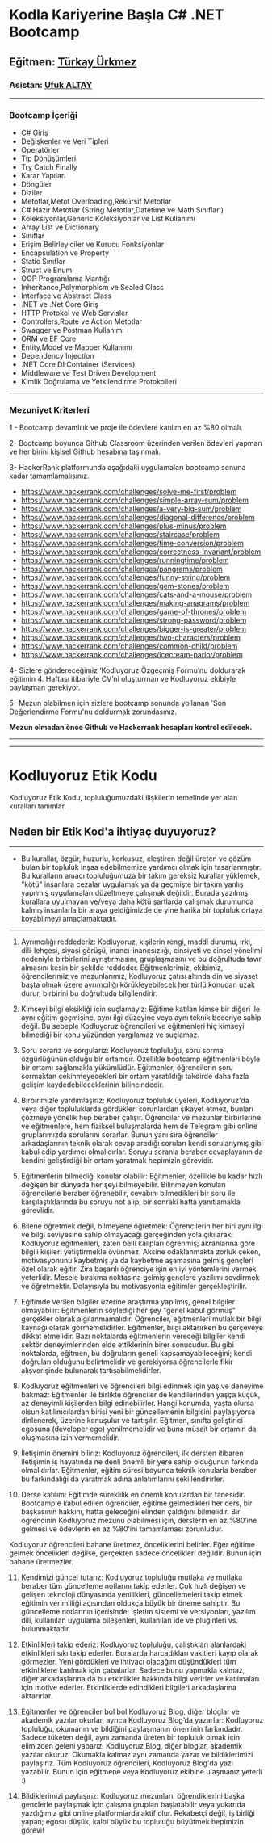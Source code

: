 # Kodla Kariyerine Başla C# .NET Bootcamp
## Eğitmen: [Türkay Ürkmez](https://github.com/turkayurkmez)
### Asistan: [Ufuk ALTAY](https://github.com/UfukAltay)
---
### Bootcamp İçeriği

* C# Giriş
* Değişkenler ve Veri Tipleri
* Operatörler
* Tip Dönüşümleri
* Try Catch Finally
* Karar Yapıları
* Döngüler
* Diziler
* Metotlar,Metot Overloading,Rekürsif Metotlar
* C# Hazır Metotlar (String Metotlar,Datetime ve Math Sınıfları) 
* Koleksiyonlar,Generic Koleksiyonlar ve List Kullanımı 
* Array List ve Dictionary
* Sınıflar
* Erişim Belirleyiciler ve Kurucu Fonksiyonlar
* Encapsulation ve Property
* Static Sınıflar
* Struct ve Enum
* OOP Programlama Mantığı
* Inheritance,Polymorphism ve Sealed Class
* Interface ve Abstract Class
* .NET ve .Net Core Giriş
* HTTP Protokol ve Web Servisler
* Controllers,Route ve Action Metotlar
* Swagger ve Postman Kullanımı
* ORM ve EF Core
* Entity,Model ve Mapper Kullanımı
* Dependency Injection
* .NET Core DI Container (Services)
* Middleware ve Test Driven Development
* Kimlik Doğrulama ve Yetkilendirme Protokolleri

----

### Mezuniyet Kriterleri

1 - Bootcamp devamlılık ve proje ile ödevlere katılım en az %80 olmalı.

2- Bootcamp boyunca Github Classroom üzerinden verilen ödevleri yapman ve her birini kişisel Github hesabına taşınmalı.

3- HackerRank platformunda aşağıdaki uygulamaları bootcamp sonuna kadar tamamlamalısınız.

* https://www.hackerrank.com/challenges/solve-me-first/problem
* https://www.hackerrank.com/challenges/simple-array-sum/problem
* https://www.hackerrank.com/challenges/a-very-big-sum/problem
* https://www.hackerrank.com/challenges/diagonal-difference/problem
* https://www.hackerrank.com/challenges/plus-minus/problem
* https://www.hackerrank.com/challenges/staircase/problem
* https://www.hackerrank.com/challenges/time-conversion/problem
* https://www.hackerrank.com/challenges/correctness-invariant/problem
* https://www.hackerrank.com/challenges/runningtime/problem
* https://www.hackerrank.com/challenges/pangrams/problem
* https://www.hackerrank.com/challenges/funny-string/problem
* https://www.hackerrank.com/challenges/gem-stones/problem
* https://www.hackerrank.com/challenges/cats-and-a-mouse/problem
* https://www.hackerrank.com/challenges/making-anagrams/problem
* https://www.hackerrank.com/challenges/game-of-thrones/problem
* https://www.hackerrank.com/challenges/strong-password/problem
* https://www.hackerrank.com/challenges/bigger-is-greater/problem
* https://www.hackerrank.com/challenges/two-characters/problem
* https://www.hackerrank.com/challenges/common-child/problem
* https://www.hackerrank.com/challenges/icecream-parlor/problem

4- Sizlere göndereceğimiz ‘Kodluyoruz Özgeçmiş Formu’nu doldurarak eğitimin 4. Haftası itibariyle CV’ni oluşturman ve Kodluyoruz ekibiyle paylaşman gerekiyor.

5- Mezun olabilmen için sizlere bootcamp sonunda yollanan 'Son Değerlendirme Formu'nu doldurmak zorundasınız.

**Mezun olmadan önce Github ve Hackerrank hesapları kontrol edilecek.**

---
---
# Kodluyoruz Etik Kodu
Kodluyoruz Etik Kodu, topluluğumuzdaki ilişkilerin temelinde yer alan kuralları tanımlar.

## Neden bir Etik Kod'a ihtiyaç duyuyoruz?

---
-   Bu kurallar, özgür, huzurlu, korkusuz, eleştiren değil üreten ve çözüm bulan bir topluluk inşaa edebilmemize yardımcı olmak için tasarlanmıştır. Bu kuralların amacı topluluğumuza bir takım gereksiz kurallar yüklemek, "kötü" insanlara cezalar uygulamak ya da geçmişte bir takım yanlış yapılmış uygulamaları düzeltmeye çalışmak değildir. Burada yazılmış kurallara uyulmayan ve/veya daha kötü şartlarda çalışmak durumunda kalmış insanlarla bir araya geldiğimizde de yine harika bir topluluk ortaya koyabilmeyi amaçlamaktadır.
---

1) Ayrımcılığı reddederiz:
Kodluyoruz, kişilerin rengi, maddi durumu, ırkı, dili-lehçesi, siyasi görüşü, inancı-inançsızlığı, cinsiyeti ve cinsel yönelimi nedeniyle birbirlerini ayrıştırmasını, gruplaşmasını ve bu doğrultuda tavır almasını kesin bir şekilde reddeder. Eğitmenlerimiz, ekibimiz, öğrencilerimiz ve mezunlarımız, Kodluyoruz çatısı altında din ve siyaset başta olmak üzere ayrımcılığı körükleyebilecek her türlü konudan uzak durur, birbirini bu doğrultuda bilgilendirir.


2) Kimseyi bilgi eksikliği için suçlamayız:
Eğitime katılan kimse bir diğeri ile aynı eğitim geçmişine, aynı ilgi düzeyine veya aynı teknik beceriye sahip değil. Bu sebeple Kodluyoruz öğrencileri ve eğitmenleri hiç kimseyi bilmediği bir konu yüzünden yargılamaz ve suçlamaz.


3) Soru sorarız ve sorgularız:
Kodluyoruz topluluğu, soru sorma özgürlüğünün olduğu bir ortamdır. Özellikle bootcamp eğitmenleri böyle bir ortamı sağlamakla yükümlüdür. Eğitmenler, öğrencilerin soru sormaktan çekinmeyecekleri bir ortam yaratıldığı takdirde daha fazla gelişim kaydedebileceklerinin bilincindedir.


4) Birbirimizle yardımlaşırız:
Kodluyoruz topluluk üyeleri, Kodluyoruz'da veya diğer topluluklarda gördükleri sorunlardan şikayet etmez, bunları çözmeye yönelik hep beraber çalışır. Öğrenciler ve mezunlar birbirlerine ve eğitmenlere, hem fiziksel buluşmalarda hem de Telegram gibi online gruplarımızda sorularını sorarlar. Bunun yanı sıra öğrenciler arkadaşlarının teknik olarak cevap aradığı soruları kendi sorularıymış gibi kabul edip yardımcı olmalıdırlar. Soruyu soranla beraber cevaplayanın da kendini geliştirdiği bir ortam yaratmak hepimizin görevidir.


5) Eğitmenlerin bilmediği konular olabilir:
Eğitmenler, özellikle bu kadar hızlı değişen bir dünyada her şeyi bilmeyebilir. Bilinmeyen konuları öğrencilerle beraber öğrenebilir, cevabını bilmedikleri bir soru ile karşılaştıklarında bu soruyu not alıp, bir sonraki hafta yanıtlamakla görevlidir.


6) Bilene öğretmek değil, bilmeyene öğretmek:
Öğrencilerin her biri aynı ilgi ve bilgi seviyesine sahip olmayacağı gerçeğinden yola çıkılarak; Kodluyoruz eğitmenleri, zaten belli kalıpları öğrenmiş; akranlarına göre bilgili kişileri yetiştirmekle övünmez. Aksine odaklanmakta zorluk çeken, motivasyonunu kaybetmiş ya da kaybetme aşamasına gelmiş gençleri özel olarak eğitir. Zira başarılı öğrenciye işin en iyi yöntemlerini vermek yeterlidir. Mesele bırakma noktasına gelmiş gençlere yazılımı sevdirmek ve öğretmektir. Dolayısıyla bu motivasyonla eğitimler gerçekleştirilir.


7) Eğitimde verilen bilgiler üzerine araştırma yapılmış, genel bilgiler olmayabilir:
Eğitmenlerin söylediği her şey "genel kabul görmüş" gerçekler olarak algılanmamalıdır. Öğrenciler, eğitmenleri mutlak bir bilgi kaynağı olarak görmemelidirler. Eğitmenler, bilgi aktarırken bu çerçeveye dikkat etmelidir. Bazı noktalarda eğitmenlerin vereceği bilgiler kendi sektör deneyimlerinden elde ettiklerinin birer sonucudur. Bu gibi noktalarda, eğitmen, bu doğruların geneli kapsamayabileceğini; kendi doğruları olduğunu belirtmelidir ve gerekiyorsa öğrencilerle fikir alışverişinde bulunarak tartışabilmelidirler.


8) Kodluyoruz eğitmenleri ve öğrencileri bilgi edinmek için yaş ve deneyime bakmaz:
Eğitmenler ile birlikte öğrenciler de kendilerinden yaşça küçük, az deneyimli kişilerden bilgi edinebilirler. Hangi konumda, yaşta olursa olsun katılımcılardan birisi yeni bir güncellemenin bilgisini paylaşıyorsa dinlenerek, üzerine konuşulur ve tartışılır. Eğitmen, sınıfta geliştirici egosuna (developer ego) yenilmemelidir ve buna müsait bir ortamın da oluşmasına izin vermemelidir.


9) İletişimin önemini biliriz:
Kodluyoruz öğrencileri, ilk dersten itibaren iletişimin iş hayatında ne denli önemli bir yere sahip olduğunun farkında olmalıdırlar. Eğitmenler, eğitim süresi boyunca teknik konularla beraber bu farkındalığı da yaratmak adına anlatımlarını şekillendirirler.


10) Derse katılım:
Eğitimde süreklilik en önemli konulardan bir tanesidir. Bootcamp'e kabul edilen öğrenciler, eğitime gelmedikleri her ders, bir başkasının hakkını, hatta geleceğini elinden çaldığını bilmelidir. Bir öğrencinin Kodluyoruz mezunu olabilmesi için, derslerin en az %80’ine gelmesi ve ödevlerin en az %80’ini tamamlaması zorunludur. 

Kodluyoruz öğrencileri bahane üretmez, önceliklerini belirler. Eğer eğitime gelmek öncelikleri değilse, gerçekten sadece öncelikleri değildir. Bunun için bahane üretmezler.


11) Kendimizi güncel tutarız:
Kodluyoruz topluluğu mutlaka ve mutlaka beraber tüm güncelleme notlarını takip ederler. Çok hızlı değişen ve gelişen teknoloji dünyasında yenilikleri, güncellemeleri takip etmek eğitimin verimliliği açısından oldukça büyük bir öneme sahiptir. Bu güncelleme notlarının içerisinde; işletim sistemi ve versiyonları, yazılım dili, kullanılan uygulama bileşenleri, kullanılan ide ve pluginleri vs. bulunmaktadır.


12) Etkinlikleri takip ederiz:
Kodluyoruz topluluğu, çalıştıkları alanlardaki etkinlikleri sıkı takip ederler. Buralarda harcadıkları vakitleri kayıp olarak görmezler. Yeni gördükleri ve ihtiyacı olacağını düşündükleri tüm etkinliklere katılmak için çabalarlar. Sadece bunu yapmakla kalmaz, diğer arkadaşlarına da bu etkinlikler hakkında bilgi verirler ve katılmaları için motive ederler. Etkinliklerde edindikleri bilgileri arkadaşlarına aktarırlar.


13) Eğitmenler ve öğrenciler bol bol Kodluyoruz Blog, diğer bloglar ve akademik yazılar okurlar, ayrıca Kodluyoruz Blog’da yazarlar:
Kodluyoruz topluluğu, okumanın ve bildiğini paylaşmanın öneminin farkındadır. Sadece tüketen değil, aynı zamanda üreten bir topluluk olmak için elimizden geleni yaparız. Kodluyoruz Blog, diğer bloglar, akademik yazılar okuruz. Okumakla kalmaz aynı zamanda yazar ve bildiklerimizi paylaşırız. Tüm Kodluyoruz öğrencileri, Kodluyoruz Blog'da yazı yazabilir. Bunun için eğitmene veya Kodluyoruz ekibine ulaşmanız yeterli :)


14) Bildiklerimizi paylaşırız:
Kodluyoruz mezunları, öğrendiklerini başka gençlerle paylaşmak için çalışma grupları başlatabilir veya yukarıda yazdığımız gibi online platformlarda aktif olur. Rekabetçi değil, iş birliği yapan; egosu düşük, kalbi büyük bu topluluğu büyütmek hepimizin görevi!
